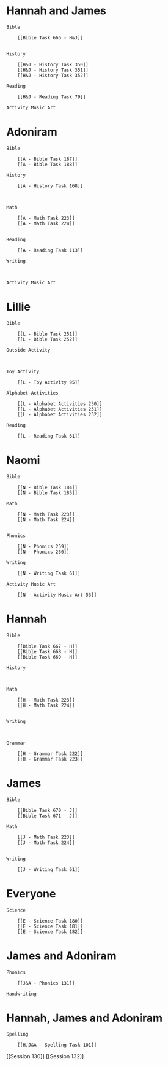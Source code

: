# Hannah and James

	Bible

		[[Bible Task 666 - H&J]]
		

	History

		[[H&J - History Task 350]]
		[[H&J - History Task 351]]
		[[H&J - History Task 352]]

	Reading

		[[H&J - Reading Task 79]]

	Activity Music Art

		
# Adoniram

	Bible

		[[A - Bible Task 187]]
		[[A - Bible Task 188]]

	History

		[[A - History Task 168]]
		
		

	Math

		[[A - Math Task 223]]
		[[A - Math Task 224]]
		

	Reading

		[[A - Reading Task 113]]

	Writing

		

	Activity Music Art

		

# Lillie

	Bible

		[[L - Bible Task 251]]
		[[L - Bible Task 252]]

	Outside Activity

		

	Toy Activity

		[[L - Toy Activity 95]]

	Alphabet Activities

		[[L - Alphabet Activities 230]]
		[[L - Alphabet Activities 231]]
		[[L - Alphabet Activities 232]]

	Reading

		[[L - Reading Task 61]]

# Naomi

	Bible

		[[N - Bible Task 184]]
		[[N - Bible Task 185]]

	Math

		[[N - Math Task 223]]
		[[N - Math Task 224]]
		

	Phonics

		[[N - Phonics 259]]
		[[N - Phonics 260]]

	Writing

		[[N - Writing Task 61]]

	Activity Music Art

		[[N - Activity Music Art 53]]

# Hannah

	Bible

		[[Bible Task 667 - H]]
		[[Bible Task 668 - H]]
		[[Bible Task 669 - H]]

	History

		

	Math

		[[H - Math Task 223]]
		[[H - Math Task 224]]
		

	Writing

		

	Grammar

		[[H - Grammar Task 222]]
		[[H - Grammar Task 223]]
		
# James

	Bible

		[[Bible Task 670 - J]]
		[[Bible Task 671 - J]]

	Math

		[[J - Math Task 223]]
		[[J - Math Task 224]]
		

	Writing

		[[J - Writing Task 61]]

# Everyone

	Science

		[[E - Science Task 180]]
		[[E - Science Task 181]]
		[[E - Science Task 182]]
# James and Adoniram

	Phonics

		[[J&A - Phonics 131]]

	Handwriting

		
# Hannah, James and Adoniram

	Spelling

		[[H,J&A - Spelling Task 101]]


[[Session 130]]
[[Session 132]]
